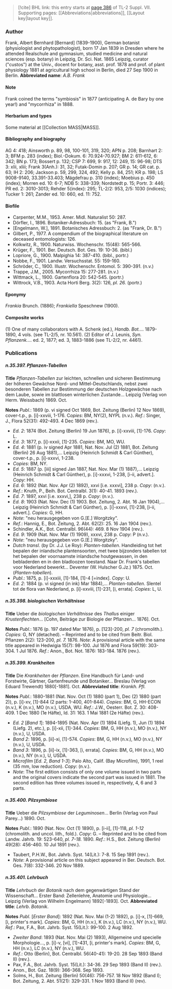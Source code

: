 > [!cite] BHL link: this entry starts at [page 386](https://www.biodiversitylibrary.org/page/33259890) of TL-2 Suppl. VII.
> Supporting pages: [[Abbreviations|abbreviations]], [[Layout key|layout key]].

### Author

Frank, Albert Bernhard \[Bernard\] (1839-1900), German botanist (physiologist and phytopathologist), born 17 Jan 1839 in Dresden where he attended Realschule and gymnasium, studied medicine and natural sciences (esp. botany) in Leipzig, Dr. Sci. Nat. 1865 Leipzig, curator ("custos") at the Univ., docent for botany, asst. prof. 1878 and prof. of plant physiology 1881 at agricultural high school in Berlin, died 27 Sep 1900 in Berlin. 
**Abbreviated name**: *A.B. Frank*

#### Note

Frank coined the terms "symbiosis" in 1877 (anticipating A. de Bary by one year!) and "mycorrhiza" in 1888.

#### Herbarium and types

Some material at [[Collection MASS|MASS]].

#### Bibliography and biography

AG 4: 418; Ainsworth p. 89, 98, 100-101, 319, 320; APN p. 208; Barnhart 2: 3; BFM p. 283 (index); Biol.-Dokum. 6: 70.924-70.927; BM 2: 611-612, 6: 342; BN p. 173; Bossert p. 132; CSP 7: 699, 9: 917, 12: 249, 15: 96-98; DTS 3: xlii, xliii; Frank 3(Anh.): 31, 32; Futak-Domin p. 207; GR p. 14; GR cat. p. 63; IH 2: 206; Jackson p. 59, 299, 324, 492; Kelly p. 84, 251; KR p. 198; LS 9008-9140, 33.391-33.403; Mägdefrau p. 310 (index); Moebius p. 450 (index); Morren ed. 10: 6-7; NDB 5: 338-339; Nordstedt p. 15; Portr. 3: 446; PR ed. 2: 3010-3013; Rehder 5(index): 295; TL-2/2: 953, 2/5: 1030 (indices); Tucker 1: 261; Zander ed. 10: 660, ed. 11: 752.

#### Biofile

- Carpenter, M.M., 1953. Amer. Midl. Naturalist 50: 287.
- Dörfler, I., 1896. Botaniker-Adressbuch: 15. (as "Frank, B.")
- \[Engelmann, W.\], 1891. Botanisches Adressbuch: 2. (as "Frank, Dr. B.")
- Gilbert, P., 1977. A compendium of the biographical literature on deceased entomologists: 126.
- Kolkwitz, R., 1900. Naturwiss. Wochenschr. 15(48): 565-566.
- Krüger, F., 1901. Ber. Deutsch. Bot. Ges. 19: 10-36. (bibl.)
- Lopriore, G., 1900. Malpighia 14: 387-410. (bibl., portr.)
- Nobbe, F., 1901. Landw. Versuchsstat. 55: 159-160.
- Schröder, C., 1900. Illustr. Wochenschr. Entomol. 5: 390-391. (n.v.)
- Trappe, J.M., 2005. Mycorrhiza 15: 277-281. (n.v.)
- Wittmack, L., 1900. Gartenflora 20: 542-545. (portr.)
- Wittrock, V.B., 1903. Acta Horti Berg. 3(2): 126, *pl. 26.* (portr.)

#### Eponymy

*Frankia* Brunch. (1886); *Frankiella* Speschnew (1900).

#### Composite works

(1) One of many collaborators with A. Schenk (ed.), *Handb. Bot.*... 1879-1890, 4 vols. (see TL-2/5, nr. 10.561).
(2) Editor of J. Leunis, *Syn. Pflanzenk.*... ed. 2, 1877; ed. 3, 1883-1886 (see TL-2/2, nr. 4461).

### Publications

##### n.35.397. Pflanzen-Tabellen

**Title**
*Pflanzen-Tabellen* zur leichten, schnellen und sicheren Bestimmung der höheren Gewächse Nord- und Mittel-Deutschlands, nebst zwei besonderen Tabellen zur Bestimmung der deutschen Holzgewächse nach dem Laube, sowie im blattlosen winterlichen Zustande... Leipzig (Verlag von Herm. Weissbach) 1869. Oct.

**Notes**
*Publ*.: 1869 (p. vi signed Oct 1869, Bot. Zeitung (Berlin) 12 Nov 1869), cover-t.p., p. \[i\]-xxviii, 1-176. C*opies*: BM, NY(2), NYPL (n.v.).
*Ref*.: Singer, J., Flora 52(31): 492-493. 4 Dec 1869 (rev.).
- *Ed. 2*: 1874 (Bot. Zeitung (Berlin) 19 Jun 1876), p. \[i\]-xxviii, \[1\]-176. *Copy*: L.
- *Ed. 3*: 1877, p. \[i\]-xxxii, \[1\]-235. *Copies*: BM, MO, WU.
- *Ed. 4*: 1881 (p. iv signed Apr 1881, Nat. Nov. Jul (2) 1881, Bot. Zeitung (Berlin) 26 Aug 1881),... Leipzig (Heinrich Schmidt & Carl Günther), cover-t.p., p. \[i\]-xxxvi, 1-238.
- *Copies*: BM, NY.
- *Ed. 5*: 1887 (p. \[iii\] signed Jan 1887, Nat. Nov. Mar (1) 1887),... Leipzig (Heinrich Schmidt & Carl Günther), p. \[i\]-xxxvi, 1-238, \[i-ii, advert.\]. *Copy*: HH.
- *Ed. 6*: 1892 (Nat. Nov. Apr (2) 1892), xxvi \[i.e. xxxvi\], 238 p. *Copy*: (n.v.).
- *Ref*.: Knuth, P., Beih. Bot. Centralbl. 3(1): 40-41. 1893 (rev.).
- *Ed. 7*: 1897, xxvi \[i.e. xxxvi,\], 238 p. *Copy*: (n.v.).
- *Ed. 8*: 1903 (Nat. Nov. Dec (1) 1903. Bot. Zeitung, 2. Abt. 16 Jan 1904),... Leipzig (Heinrich Schmidt & Carl Günther), p. \[i\]-xxxvi, \[1\]-238, \[i-ii, advert.\]. *Copies*: G, HH.
- *Note*: "neu herausgegeben von G.\[E.\] Worgitzky".
- *Ref*.: Hannig, E., Bot. Zeitung, 2. Abt. 62(2): 25. 16 Jan 1904 (rev.).
- Schindler, A.K., Bot. Centralbl. 96(44): 469. 8 Nov 1904 (rev.).
- *Ed. 9*: 1909 (Nat. Nov. Mar (1) 1909), xxxvi, 238 p. *Copy*: P (n.v.).
- *Note*: "neu herausgegeben von G.\[E.\] Worgitzky".
- *Dutch transl*. (by Dr. J.J. Le Roy): *Planten-tabellen*. Handleiding tot het bepalen der inlandsche plantensoorten, met twee bijzonders tabellen tot het bepalen der voornaamste inlandsche houtgewassen, in den bebladerden en in den bladloozen toestand. Naar Dr. Frank's tabellen voor Nederland bewerkt... Deventer (W. Hulscher G.Jz.) 1875. Oct. (*Planten-tabellen*).
- *Publ*.: 1875, p. \[i\]-xxxiii, \[1\]-184, \[1\]-4 \[=index\]. *Copy*: U.
- *Ed. 2*: 1884 (p. vi signed (in ink) Mar 1884),... *Planten-tabellen*. Slentel tot de flora van Nederland, p. \[i\]-xxviii, \[1\]-231, \[i, errata\]. *Copies*: L, U.

##### n.35.398. biologischen Verhältnisse

**Title**
Ueber die *biologischen Verhältnisse* des *Thallus* einiger *Krustenflechten*... \[Cohn, Beiträge zur Biologie der Pflanzen... 1876\]. Oct.

**Notes**
*Publ*.: 1876 (p. 197 dated Mar 1876), p. \[123\]-200, *pl. 7* (chromolith.). *Copies*: G, NY (detached). – Reprinted and to be cited from Beitr. Biol. Pflanzen 2(2): 123-200, *pl. 7.* 1876.
*Note*: A provisional article with the same title appeared in Hedwigia 15(7): 98-100. Jul 1876 and Flora 59(19): 303-304. 1 Jul 1876.
*Ref*.: Anon., Bot. Not. 1876: 183-184. 1876 (rev.).

##### n.35.399. Krankheiten

**Title**
Die *Krankheiten* der *Pflanzen*. Eine Handbuch für Land- und Forstwirte, Gärtner, Gartenfreunde und Botaniker... Breslau (Verlag von Eduard Trewendt) 1880\[-1881\]. Oct.
**Abbreviated title**: *Krankh. Pfl.*

**Notes**
*Publ*.: 1880-1881 (Nat. Nov. Oct (1) 1880 (part 1), Dec (2) 1880 (part 2)), p. \[i\]-xv, \[1\]-844 (2 parts: 1-400, 401-844). *Copies*: BM, G, HH-ECON (n.v.), K (n.v.), MO (n.v.), USDA, WU.
*Ref*.: J.W., Oesterr. Bot. Z. 30: 408-409. 1 Dec 1880 (1e Häfte), Id. 31: 163. 1 Mai 1881 (2e Häfte) (rev.).
- *Ed. 2* \[*Band 1*\]: 1894-1895 (Nat. Nov. Apr (1) 1894 (Liefg. 1), Jun (1) 1894 (Liefg. 2), etc.), p. \[i\]-xii, \[1\]-344. *Copies*: BM, G, HH (n.v.), MO (n.v.), NY (n.v.), U, USDA.
- *Band 2*: 1896, p. \[ii\]-xi, \[1\]-574. *Copies*: BM, G, HH (n.v.), MO (n.v.), NY (n.v.), U, USDA.
- *Band 3*: 1896, p. \[ii\]-ix, \[1\]-363, \[i, errata\]. *Copies*: BM, G, HH (n.v.), MO (n.v.), NY (n.v.), U, USDA.
- *Microfilm* \[*Ed. 2, Band 1-3*\]: Palo Alto, Calif. (Bay Microfilm), 1991, 1 reel (35 mm, low reduction). *Copy*: (n.v.).
- *Note*: The first edition consists of only one volume issued in two parts and the original covers indicate the second part was issued in 1881. The second edition has three volumes issued in, respectively, 4, 6 and 3 parts.

##### n.35.400. Pilzsymbiose

**Title**
Ueber die *Pilzsymbiose* der *Leguminosen*... Berlin (Verlag von Paul Parey...) 1890. Oct.

**Notes**
*Publ*.: 1890 (Nat. Nov. Oct (1) 1890), p. \[i-ii\], \[1\]-118, *pl. 1-12* (chromolith. and uncol. lith., fold.). *Copy*: G. – Reprinted and to be cited from Landw. Jahrb. 19: 523-640, *pl. 7-18.* 1890.
*Ref*.: H.S., Bot. Zeitung (Berlin) 49(28): 456-460. 10 Jul 1891 (rev.).
- Taubert, P.H.W., Bot. Jahrb. Syst. 14(Lit.): 7-8. 15 Sep 1891 (rev.).
- *Note*: A provisional article on this subject appeared in Ber. Deutsch. Bot. Ges. 7(8): 332-346. 20 Nov 1889.

##### n.35.401. Lehrbuch

**Title**
*Lehrbuch* der *Botanik* nach dem gegenwärtigen Stand der Wissenschaft... Erster Band: Zellenlehre, Anatomie und Physiologie... Leipzig (Verlag von Wilhelm Engelmann) 1892\[-1893\]. Oct.
**Abbreviated title**: *Lehrb*. *Botanik*.

**Notes**
*Publ*. \[*Erster Band*\]: 1892 (Nat. Nov. Mai (1-2) 1892), p. \[i\]-x, \[1\]-669, \[i, printer's mark\].
*Copies*: BM, G, HH (n.v.), K (n.v.), LC (n.v.), NY (n.v.), WU.
*Ref*.: Pax, F.A., Bot. Jahrb. Syst. 15(Lit.): 99-100. 2 Aug 1892.
- *Zweiter Band*: 1893 (Nat. Nov. Mai (2) 1893), Allgemeine und specielle Morphologie..., p. \[i\]-v, \[vi\], \[1\]-431, \[i, printer's mark\]. *Copies*: BM, G, HH (n.v.), LC (n.v.), NY (n.v.), WU.
- *Ref*.: Otto (Berlin), Bot. Centralbl. 56(40-41): 19-20. 28 Sep 1893 (Band II) (rev.).
- Pax, F.A., Bot. Jahrb. Syst. 15(Lit.): 34-36. 29 Sep 1893 (Band II) (rev.).
- Anon., Bot. Gaz. 18(9): 366-368. Sep 1893.
- Solms, H., Bot. Zeitung (Berlin) 50(46): 756-757. 18 Nov 1892 (Band I); Bot. Zeitung, 2. Abt. 51(21): 329-331. 1 Nov 1893 (Band II) (rev).


